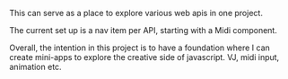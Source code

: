 This can serve as a place to explore various web apis in one project. 

The current set up is a nav item per API, starting with a Midi component. 

Overall, the intention in this project is to have a foundation where I can create mini-apps to explore the creative side of javascript. VJ, midi input, animation etc.

